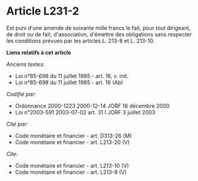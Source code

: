 # Article L231-2

Est puni d'une amende de soixante mille francs le fait, pour tout dirigeant, de droit ou de fait, d'association, d'émettre
des obligations sans respecter les conditions prévues par les articles L. 213-8 et L. 213-10.

**Liens relatifs à cet article**

_Anciens textes_:

  - Loi n°85-698 du 11 juillet 1985 - art. 16, v. init.
  - Loi n°85-698 du 11 juillet 1985 - art. 16 (Ab)

_Codifié par_:

  - Ordonnance 2000-1223 2000-12-14 JORF 16 décembre 2000
  - Loi n°2003-591 2003-07-02 art. 31 I JORF 3 juillet 2003

_Cité par_:

  - Code monétaire et financier - art. D313-26 (M)
  - Code monétaire et financier - art. L213-20 (V)

_Cite_:

  - Code monétaire et financier - art. L213-10 (V)
  - Code monétaire et financier - art. L213-8 (V)
